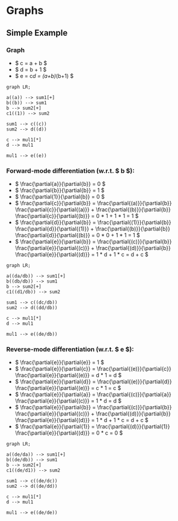 # Graphs

## Simple Example

### Graph

- $ c = a + b $
- $ d = b + 1 $
- $ e = c*d = (a+b)*(b+1) $

```mermaid
graph LR;

a((a)) --> sum1[+]
b((b)) --> sum1
b --> sum2[+]
c1((1)) --> sum2

sum1 --> c((c))
sum2 --> d((d))

c --> mul1[*]
d --> mul1

mul1 --> e((e))
```

### Forward-mode differentiation (w.r.t. $ b $):

- $ \frac{\partial{a}}{\partial{b}} = 0 $
- $ \frac{\partial{b}}{\partial{b}} = 1 $
- $ \frac{\partial{1}}{\partial{b}} = 0 $
- $ \frac{\partial{c}}{\partial{b}} = \frac{\partial{(a)}}{\partial{b}} \frac{\partial{c}}{\partial{(a)}} + \frac{\partial{(b)}}{\partial{b}} \frac{\partial{c}}{\partial{(b)}} = 0 * 1 + 1 * 1 = 1 $
- $ \frac{\partial{d}}{\partial{b}} = \frac{\partial{(1)}}{\partial{b}} \frac{\partial{d}}{\partial{(1)}} + \frac{\partial{(b)}}{\partial{b}} \frac{\partial{d}}{\partial{(b)}} = 0 * 0 + 1 * 1 = 1 $
- $ \frac{\partial{e}}{\partial{b}} = \frac{\partial{(c)}}{\partial{b}} \frac{\partial{e}}{\partial{(c)}} + \frac{\partial{(d)}}{\partial{b}} \frac{\partial{e}}{\partial{(d)}} = 1 * d + 1 * c = d + c $

```mermaid
graph LR;

a((da/db)) --> sum1[+]
b((db/db)) --> sum1
b --> sum2[+]
c1((d1/db)) --> sum2

sum1 --> c((dc/db))
sum2 --> d((dd/db))

c --> mul1[*]
d --> mul1

mul1 --> e((de/db))
```

### Reverse-mode differentiation (w.r.t. $ e $):

- $ \frac{\partial{e}}{\partial{e}} = 1 $
- $ \frac{\partial{e}}{\partial{c}} = \frac{\partial{(e)}}{\partial{c}} \frac{\partial{e}}{\partial{(e)}} = d * 1 = d $
- $ \frac{\partial{e}}{\partial{d}} = \frac{\partial{(e)}}{\partial{d}} \frac{\partial{e}}{\partial{(e)}} = c * 1 = c $
- $ \frac{\partial{e}}{\partial{a}} = \frac{\partial{(c)}}{\partial{a}} \frac{\partial{e}}{\partial{(c)}} = 1 * d = d $
- $ \frac{\partial{e}}{\partial{b}} = \frac{\partial{(c)}}{\partial{b}} \frac{\partial{e}}{\partial{(c)}} + \frac{\partial{(d)}}{\partial{b}} \frac{\partial{e}}{\partial{(d)}} = 1 * d + 1 * c = d + c $
- $ \frac{\partial{e}}{\partial{1}} = \frac{\partial{(d)}}{\partial{1}} \frac{\partial{e}}{\partial{(d)}} = 0 * c = 0 $

```mermaid
graph LR;

a((de/da)) --> sum1[+]
b((de/db)) --> sum1
b --> sum2[+]
c1((de/d1)) --> sum2

sum1 --> c((de/dc))
sum2 --> d((de/dd))

c --> mul1[*]
d --> mul1

mul1 --> e((de/de))
```
